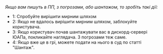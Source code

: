 *Якщо вам пишуть в ПП, з погрозами, або шантажом, то зробіть такі дії:*

-  1: Спробуйте вирішити мирним шляхом
- 2: Якщо не вдалось вирішити мирним шляхом, заблокуйте користувача.
- 3: Якщо користувач почав шантажувати вас в дискорд-сервері ЮАПа, покликайте наглядача. З погрозами теж саме.
- 4: Якщо вже це в грі, можете подати на нього в суд по статті "Шантаж".
